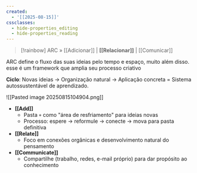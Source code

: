 ```yaml
---
created:
  - '[[2025-08-15]]'
cssclasses:
  - hide-properties_editing
  - hide-properties_reading
---
```


> [!rainbow] ARC » [[Adicionar]] | **[[Relacionar]]** | [[Comunicar]] 

ARC define o fluxo das suas ideias pelo tempo e espaço, muito além disso. esse é um framework que amplia seu processo criativo

**Ciclo**: Novas ideias → Organização natural → Aplicação concreta = Sistema autossustentável de aprendizado.


![[Pasted image 20250815104904.png]]

- **[[Add]]**  
	- Pasta `+` como "área de resfriamento" para ideias novas  
	- Processo: espere → reformule → conecte → mova para pasta definitiva  
- **[[Relate]]**  
	- Foco em conexões orgânicas e desenvolvimento natural do pensamento  
- **[[Communicate]]**  
	- Compartilhe (trabalho, redes, e-mail próprio) para dar propósito ao conhecimento  

